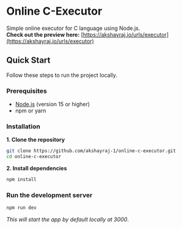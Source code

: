 # Online C-Executor

Simple online executor for C language using Node.js.<br>
**Check out the preview here:**
[https://akshayraj.io/urls/executor](https://akshayraj.io/urls/executor)

## Quick Start

Follow these steps to run the project locally.

### Prerequisites
- [Node.js](https://nodejs.org/en/download/) (version 15 or higher)
- npm or yarn

### Installation
**1. Clone the repository**

```bash
git clone https://github.com/akshayraj-1/online-c-executor.git
cd online-c-executor
```

**2. Install dependencies**

```bash
npm install
```

### Run the development server

```bash
npm run dev
```
_This will start the app by default locally at 3000_.
